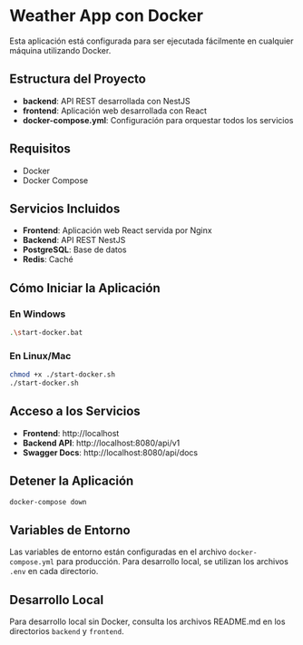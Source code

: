 # Weather App con Docker

Esta aplicación está configurada para ser ejecutada fácilmente en cualquier máquina utilizando Docker.

## Estructura del Proyecto

- **backend**: API REST desarrollada con NestJS
- **frontend**: Aplicación web desarrollada con React
- **docker-compose.yml**: Configuración para orquestar todos los servicios

## Requisitos

- Docker
- Docker Compose

## Servicios Incluidos

- **Frontend**: Aplicación web React servida por Nginx
- **Backend**: API REST NestJS
- **PostgreSQL**: Base de datos
- **Redis**: Caché

## Cómo Iniciar la Aplicación

### En Windows

```bash
.\start-docker.bat
```

### En Linux/Mac

```bash
chmod +x ./start-docker.sh
./start-docker.sh
```

## Acceso a los Servicios

- **Frontend**: http://localhost
- **Backend API**: http://localhost:8080/api/v1
- **Swagger Docs**: http://localhost:8080/api/docs

## Detener la Aplicación

```bash
docker-compose down
```

## Variables de Entorno

Las variables de entorno están configuradas en el archivo `docker-compose.yml` para producción. Para desarrollo local, se utilizan los archivos `.env` en cada directorio.

## Desarrollo Local

Para desarrollo local sin Docker, consulta los archivos README.md en los directorios `backend` y `frontend`.

